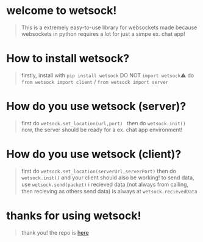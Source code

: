 # welcome to wetsock!
> This is a extremely easy-to-use library for websockets
> made because websockets in python requires a lot for just a simpe ex. chat app!
# How to install wetsock?
> firstly, install with ```pip install wetsock```
> DO NOT ```import wetsock```:warning: 
> do ``` from wetsock import client ``` / ``` from wetsock import server ```
# How do you use wetsock (server)?
> first do ```wetsock.set_location(url,port) ```
> then do ```wetsock.init()```
> now, the server should be ready for a ex. chat app environment!
# How do you use wetsock (client)?
> first do ```wetsock.set_location(serverUrl,serverPort)```
> then do ```wetsock.init()```
> and your client should also be working!
> to send data, use ```wetsock.send(packet)```
> :information_source: recieved data (not always from calling, then recieving as others send data) is always at ```wetsock.recievedData```

# thanks for using wetsock!
> thank you!
> the repo is [here](https://github.com/skm150214/WetSock)

